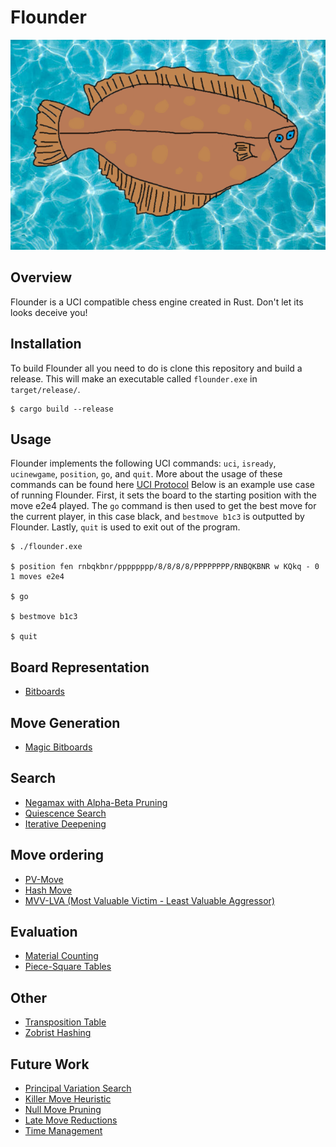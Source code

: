 # Flounder

![Flounder](./img/flounder.png)

## Overview
Flounder is a UCI compatible chess engine created in Rust. Don't let its looks deceive you!

## Installation
To build Flounder all you need to do is clone this repository and build a release. This will make an executable called `flounder.exe` in `target/release/`.
```
$ cargo build --release
```

## Usage
Flounder implements the following UCI commands: `uci`, `isready`, `ucinewgame`, `position`, `go`, and `quit`. More about the usage of these commands can be found here [UCI Protocol](https://backscattering.de/chess/uci/)
Below is an example use case of running Flounder. First, it sets the board to the starting position with the move e2e4 played. The `go` command is then used to get the best move for the current player, in this case black, and `bestmove b1c3` is outputted by Flounder. Lastly, `quit` is used to exit out of the program.
```
$ ./flounder.exe

$ position fen rnbqkbnr/pppppppp/8/8/8/8/PPPPPPPP/RNBQKBNR w KQkq - 0 1 moves e2e4

$ go

$ bestmove b1c3

$ quit
```

## Board Representation
- [Bitboards](https://www.chessprogramming.org/Bitboards)

## Move Generation
- [Magic Bitboards](https://www.chessprogramming.org/Magic_Bitboards)

## Search
- [Negamax with Alpha-Beta Pruning](https://www.chessprogramming.org/Alpha-Beta)
- [Quiescence Search](https://www.chessprogramming.org/Quiescence_Search)
- [Iterative Deepening](https://www.chessprogramming.org/Iterative_Deepening)

## Move ordering
- [PV-Move](https://www.chessprogramming.org/PV-Move)
- [Hash Move](https://www.chessprogramming.org/Hash_Move)
- [MVV-LVA (Most Valuable Victim - Least Valuable Aggressor)](https://www.chessprogramming.org/MVV-LVA)

## Evaluation
- [Material Counting](https://www.chessprogramming.org/Material) 
- [Piece-Square Tables](https://www.chessprogramming.org/Piece-Square_Tables) 

## Other
- [Transposition Table](https://www.chessprogramming.org/Transposition_Table) 
- [Zobrist Hashing](https://www.chessprogramming.org/Zobrist_Hashing) 

## Future Work
- [Principal Variation Search](https://www.chessprogramming.org/Principal_Variation_Search) 
- [Killer Move Heuristic](https://www.chessprogramming.org/Killer_Move) 
- [Null Move Pruning](https://www.chessprogramming.org/Null_Move_Pruning) 
- [Late Move Reductions](https://www.chessprogramming.org/Null_Move_Pruning) 
- [Time Management](https://www.chessprogramming.org/Time_Management) 
